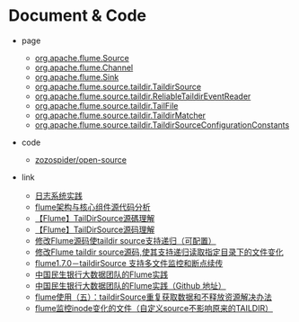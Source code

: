 
# Document & Code

- page
  - [org.apache.flume.Source](https://github.com/zozospider/note/blob/master/open-source/Java/org/apache/flume/Source.java)
  - [org.apache.flume.Channel](https://github.com/zozospider/note/blob/master/open-source/Java/org/apache/flume/Channel.java)
  - [org.apache.flume.Sink](https://github.com/zozospider/note/blob/master/open-source/Java/org/apache/flume/Sink.java)
  - [org.apache.flume.source.taildir.TaildirSource](https://github.com/zozospider/note/blob/master/open-source/Java/org/apache/flume/source/taildir/TaildirSource.java)
  - [org.apache.flume.source.taildir.ReliableTaildirEventReader](https://github.com/zozospider/note/blob/master/open-source/Java/org/apache/flume/source/taildir/ReliableTaildirEventReader.java)
  - [org.apache.flume.source.taildir.TailFile](https://github.com/zozospider/note/blob/master/open-source/Java/org/apache/flume/source/taildir/TailFile.java)
  - [org.apache.flume.source.taildir.TaildirMatcher](https://github.com/zozospider/note/blob/master/open-source/Java/org/apache/flume/source/taildir/TaildirMatcher.java)
  - [org.apache.flume.source.taildir.TaildirSourceConfigurationConstants](https://github.com/zozospider/note/blob/master/open-source/Java/org/apache/flume/source/taildir/TaildirSourceConfigurationConstants.java)

- code
  - [zozospider/open-source](https://github.com/zozospider/open-source)

- link
  - [日志系统实践](http://www.yoonper.com/index.php)
  - [flume架构与核心组件源代码分析](https://blog.csdn.net/HarderXin/article/details/74191460)
  - [【Flume】TailDirSource源碼理解](https://www.twblogs.net/a/5b957a7c2b717750bda476b6)
  - [【Flume】TailDirSource源码理解](https://blog.51cto.com/10120275/2050827)
  - [修改Flume源码使taildir source支持递归（可配置）](https://segmentfault.com/a/1190000019551664)
  - [修改Flume taildir source源码,使其支持递归读取指定目录下的文件变化](https://github.com/yx1319250478/Flume-taildir-source)
  - [flume1.7.0－taildirSource 支持多文件监控和断点续传](https://unordered.org/timelines/59cd596c3c001000)
  - [中国民生银行大数据团队的Flume实践](https://juejin.im/post/5a22b1c76fb9a045167d00f0)
  - [中国民生银行大数据团队的Flume实践（Github 地址）](https://github.com/tinawenqiao/flume/tree/trunk-cmbc)
  - [flume使用（五）：taildirSource重复获取数据和不释放资源解决办法](https://blog.csdn.net/maoyuanming0806/article/details/79391657)
  - [flume监控inode变化的文件（自定义source不影响原来的TAILDIR）](https://www.jianshu.com/p/7f74dbd45fd2)
